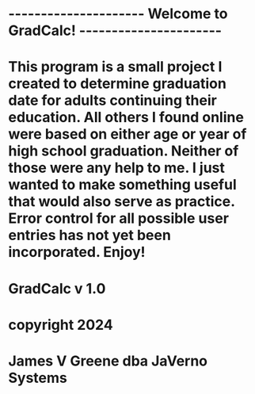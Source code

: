 # --------------------- Welcome to GradCalc! ----------------------
# This program is a small project I created to determine graduation date for adults continuing their education. All others I found online were based on either age or year of high school graduation. Neither of those were any help to me. I just wanted to make something useful that would also serve as practice. Error control for all possible user entries has not yet been incorporated. Enjoy!

# GradCalc v 1.0
# copyright 2024
# James V Greene dba JaVerno Systems

